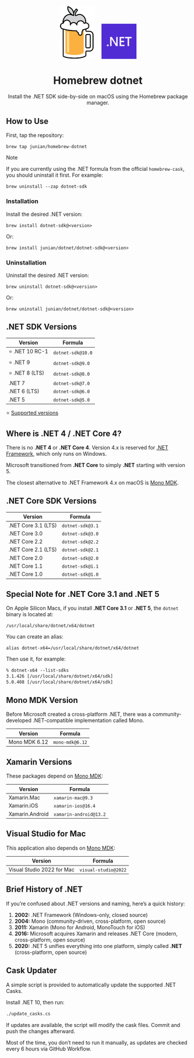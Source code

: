 <div align="center">

<img src="https://raw.githubusercontent.com/junian/commons-media/refs/heads/master/svg/homebrew-logo.svg" width="96px" />&nbsp;&nbsp;&nbsp;&nbsp;&nbsp;<img src="https://raw.githubusercontent.com/junian/commons-media/refs/heads/master/svg/microsoft-dotnet-logo.svg" width="96px" />

# Homebrew dotnet

Install the .NET SDK side-by-side on macOS using the Homebrew package manager.

</div>

## How to Use

First, tap the repository:

```shell
brew tap junian/homebrew-dotnet
````

> [!NOTE]
> If you are currently using the .NET formula from the official `homebrew-cask`, you should uninstall it first. For example:
>
> ```shell
> brew uninstall --zap dotnet-sdk
> ```

### Installation

Install the desired .NET version:

```shell
brew install dotnet-sdk@<version>
```

Or:

```shell
brew install junian/dotnet/dotnet-sdk@<version>
```

### Uninstallation

Uninstall the desired .NET version:

```shell
brew uninstall dotnet-sdk@<version>
```

Or:

```shell
brew uninstall junian/dotnet/dotnet-sdk@<version>
```

## .NET SDK Versions

| Version         | Formula           |
| --------------- | ----------------- |
| ⭐️ .NET 10 RC-1 | `dotnet-sdk@10.0` |
| ⭐️ .NET 9       | `dotnet-sdk@9.0`  |
| ⭐️ .NET 8 (LTS) | `dotnet-sdk@8.0`  |
| .NET 7          | `dotnet-sdk@7.0`  |
| .NET 6 (LTS)    | `dotnet-sdk@6.0`  |
| .NET 5          | `dotnet-sdk@5.0`  |

⭐️ [Supported versions](https://dotnet.microsoft.com/en-us/download/dotnet)

## Where is .NET 4 / .NET Core 4?

There is no **.NET 4** or **.NET Core 4**. Version 4.x is reserved for [.NET Framework](https://dotnet.microsoft.com/en-us/download/dotnet-framework), which only runs on Windows.

Microsoft transitioned from **.NET Core** to simply **.NET** starting with version 5.

The closest alternative to .NET Framework 4.x on macOS is [Mono MDK](#mono-mdk-version).

## .NET Core SDK Versions

| Version             | Formula          |
| ------------------- | ---------------- |
| .NET Core 3.1 (LTS) | `dotnet-sdk@3.1` |
| .NET Core 3.0       | `dotnet-sdk@3.0` |
| .NET Core 2.2       | `dotnet-sdk@2.2` |
| .NET Core 2.1 (LTS) | `dotnet-sdk@2.1` |
| .NET Core 2.0       | `dotnet-sdk@2.0` |
| .NET Core 1.1       | `dotnet-sdk@1.1` |
| .NET Core 1.0       | `dotnet-sdk@1.0` |

## Special Note for .NET Core 3.1 and .NET 5

On Apple Silicon Macs, if you install **.NET Core 3.1** or **.NET 5**, the `dotnet` binary is located at:

```
/usr/local/share/dotnet/x64/dotnet
```

You can create an alias:

```shell
alias dotnet-x64=/usr/local/share/dotnet/x64/dotnet
```

Then use it, for example:

```console
% dotnet-x64 --list-sdks
3.1.426 [/usr/local/share/dotnet/x64/sdk]
5.0.408 [/usr/local/share/dotnet/x64/sdk]
```

## Mono MDK Version

Before Microsoft created a cross-platform .NET, there was a community-developed .NET-compatible implementation called Mono.

| Version       | Formula         |
| ------------- | --------------- |
| Mono MDK 6.12 | `mono-mdk@6.12` |

## Xamarin Versions

These packages depend on [Mono MDK](#mono-mdk-version):

| Version         | Formula                |
| --------------- | ---------------------- |
| Xamarin.Mac     | `xamarin-mac@9.3`      |
| Xamarin.iOS     | `xamarin-ios@16.4`     |
| Xamarin.Android | `xamarin-android@13.2` |

## Visual Studio for Mac

This application also depends on [Mono MDK](#mono-mdk-version):

| Version                    | Formula              |
| -------------------------- | -------------------- |
| Visual Studio 2022 for Mac | `visual-studio@2022` |

## Brief History of .NET

If you’re confused about .NET versions and naming, here’s a quick history:

1. **2002:** .NET Framework (Windows-only, closed source)
2. **2004:** Mono (community-driven, cross-platform, open source)
3. **2011:** Xamarin (Mono for Android, MonoTouch for iOS)
4. **2016:** Microsoft acquires Xamarin and releases .NET Core (modern, cross-platform, open source)
5. **2020:** .NET 5 unifies everything into one platform, simply called **.NET** (cross-platform, open source)

## Cask Updater

A simple script is provided to automatically update the supported .NET Casks.

Install .NET 10, then run:

```bash
./update_casks.cs
```

If updates are available, the script will modify the cask files. Commit and push the changes afterward.

Most of the time, you don’t need to run it manually, as updates are checked every 6 hours via GitHub Workflow.
